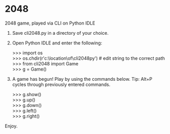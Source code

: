 # 2048
2048 game, played via CLI on Python IDLE

1. Save cli2048.py in a directory of your choice.

2. Open Python IDLE and enter the following:

    \>>> import os  
    \>>> os.chdir(r'c:\location\of\cli2048py')  # edit string to the correct path  
    \>>> from cli2048 import Game  
    \>>> g = Game()  

3. A game has begun! Play by using the commands below. Tip: Alt+P cycles through previously entered commands.

    \>>> g.show()  
    \>>> g.up()  
    \>>> g.down()  
    \>>> g.left()  
    \>>> g.right()  

Enjoy.
